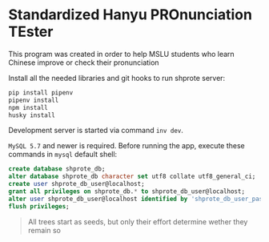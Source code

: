 Standardized Hanyu PROnunciation TEster
===
This program was created in order to help MSLU students who learn Chinese improve or check their pronunciation

Install all the needed libraries and git hooks to run shprote server:

```sh
pip install pipenv
pipenv install
npm install
husky install
```

Development server is started via command ```inv dev```.

`MySQL 5.7` and newer is required. Before running the app, execute these commands in `mysql` default shell:

```SQL
create database shprote_db;
alter database shprote_db character set utf8 collate utf8_general_ci;
create user shprote_db_user@localhost;
grant all privileges on shprote_db.* to shprote_db_user@localhost;
alter user shprote_db_user@localhost identified by 'shprote_db_user_password';
flush privileges;
```

> All trees start as seeds, but only their effort determine wether they remain so
